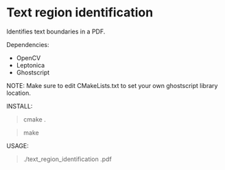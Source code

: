 # Text region identification

Identifies text boundaries in a PDF.

Dependencies:
- OpenCV
- Leptonica
- Ghostscript


NOTE: Make sure to edit CMakeLists.txt to set your own ghostscript library location.

INSTALL:

> cmake .

> make

USAGE:

> ./text_region_identification <filename>.pdf
